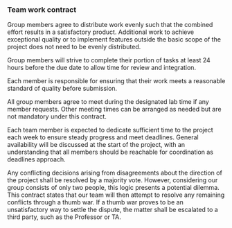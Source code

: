 ### Team work contract

Group members agree to distribute work evenly such that the combined effort results in a satisfactory product. Additional work to achieve exceptional quality or to implement features outside the basic scope of the project does not need to be evenly distributed.


Group members will strive to complete their portion of tasks at least 24 hours before the due date to allow time for review and integration. 

Each member is responsible for ensuring that their work meets a reasonable standard of quality before submission. 

All group members agree to meet during the designated lab time if any member requests. Other meeting times can be arranged as needed but are not mandatory under this contract.

Each team member is expected to dedicate sufficient time to the project each week to ensure steady progress and meet deadlines. General availability will be discussed at the start of the project, with an understanding that all members should be reachable for coordination as deadlines approach. 

Any conflicting decisions arising from disagreements about the direction of the project shall be resolved by a majority vote. However, considering our group consists of only two people, this logic presents a potential dilemma. This contract states that our team will then attempt to resolve any remaining conflicts through a thumb war. If a thumb war proves to be an unsatisfactory way to settle the dispute, the matter shall be escalated to a third party, such as the Professor or TA.
